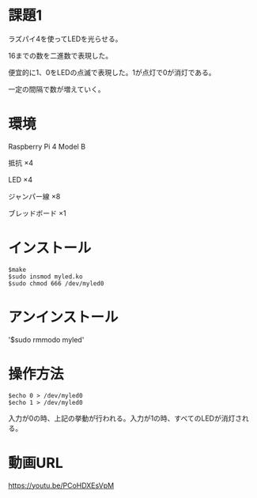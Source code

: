 # 課題1

ラズパイ4を使ってLEDを光らせる。

16までの数を二進数で表現した。

便宜的に1、0をLEDの点滅で表現した。1が点灯で0が消灯である。

一定の間隔で数が増えていく。

# 環境
Raspberry Pi 4 Model B

抵抗 ×4

LED ×4　

ジャンパー線 ×8

ブレッドボード ×1


# インストール
    $make
    $sudo insmod myled.ko
    $sudo chmod 666 /dev/myled0


# アンインストール
'$sudo rmmodo myled'


# 操作方法
    $echo 0 > /dev/myled0
    $echo 1 > /dev/myled0

入力が0の時、上記の挙動が行われる。入力が1の時、すべてのLEDが消灯される。


# 動画URL
https://youtu.be/PCoHDXEsVpM

